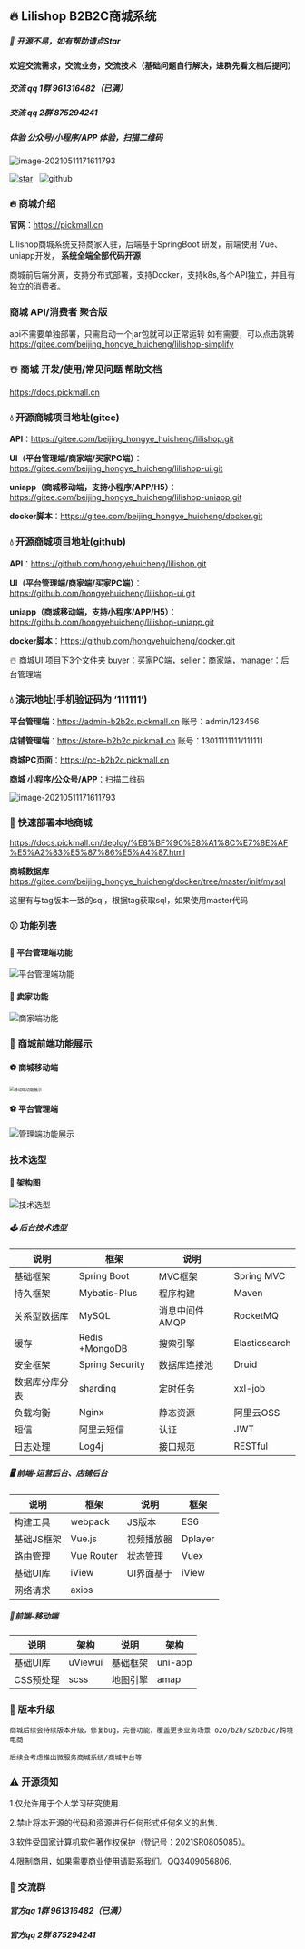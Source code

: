 ## 🔥 Lilishop B2B2C商城系统

##### 🌹  开源不易，如有帮助请点Star 



#### 欢迎交流需求，交流业务，交流技术（基础问题自行解决，进群先看文档后提问）

##### 交流 qq 1群 961316482（已满）

##### 交流 qq 2群 875294241



##### 体验 公众号/小程序/APP 体验，扫描二维码

![image-20210511171611793](https://pickmall.cn/assets/imgs/h5-qrcode.png)

[![star](https://gitee.com/beijing_hongye_huicheng/lilishop/badge/star.svg?theme=dark)](https://gitee.com/beijing_hongye_huicheng/lilishop/stargazers)
&nbsp;&nbsp;![github](https://img.shields.io/github/stars/hongyehuicheng/lilishop.svg?style=social&logo=#181717)


### 🔥 商城介绍
**官网**：https://pickmall.cn

Lilishop商城系统支持商家入驻，后端基于SpringBoot 研发，前端使用 Vue、uniapp开发， **系统全端全部代码开源**

商城前后端分离，支持分布式部署，支持Docker，支持k8s,各个API独立，并且有独立的消费者。

### 商城 API/消费者 聚合版
api不需要单独部署，只需启动一个jar包就可以正常运转 如有需要，可以点击跳转
https://gitee.com/beijing_hongye_huicheng/lilishop-simplify

### ☃️ 商城 开发/使用/常见问题 帮助文档

https://docs.pickmall.cn

### 💧 开源商城项目地址(gitee)

**API**：https://gitee.com/beijing_hongye_huicheng/lilishop.git

**UI（平台管理端/商家端/买家PC端）**： https://gitee.com/beijing_hongye_huicheng/lilishop-ui.git

**uniapp（商城移动端，支持小程序/APP/H5）**：https://gitee.com/beijing_hongye_huicheng/lilishop-uniapp.git

**docker脚本**：https://gitee.com/beijing_hongye_huicheng/docker.git

### 💧 开源商城项目地址(github)

**API**：https://github.com/hongyehuicheng/lilishop.git

**UI（平台管理端/商家端/买家PC端）**： https://github.com/hongyehuicheng/lilishop-ui.git

**uniapp（商城移动端，支持小程序/APP/H5）**：https://github.com/hongyehuicheng/lilishop-uniapp.git

**docker脚本**：https://github.com/hongyehuicheng/docker.git



☃️ 商城UI 项目下3个文件夹 buyer：买家PC端，seller：商家端，manager：后台管理端


### 💧 演示地址(手机验证码为 ‘111111’)

**平台管理端**：https://admin-b2b2c.pickmall.cn 账号：admin/123456

**店铺管理端**：https://store-b2b2c.pickmall.cn 账号：13011111111/111111

**商城PC页面**：https://pc-b2b2c.pickmall.cn

**商城 小程序/公众号/APP**：扫描二维码

![image-20210511171611793](https://pickmall.cn/assets/imgs/h5-qrcode.png)

### 🚙 快速部署本地商城
https://docs.pickmall.cn/deploy/%E8%BF%90%E8%A1%8C%E7%8E%AF%E5%A2%83%E5%87%86%E5%A4%87.html

**商城数据库** 
https://gitee.com/beijing_hongye_huicheng/docker/tree/master/init/mysql 

这里有与tag版本一致的sql，根据tag获取sql，如果使用master代码

### ⚾️ 功能列表



#### 🥎 平台管理端功能

![平台管理端功能](https://pickmall.cn/assets/imgs/other/managerList.jpg)



#### 🥎 卖家功能

![商家端功能](https://pickmall.cn/assets/imgs/other/storeList.jpg)


### 🧩 商城前端功能展示

#### ⚽️ 商城移动端

<img src="https://pickmall.cn/assets/imgs/other/app.gif" alt="移动端功能展示" style="zoom:50%;" />

#### ⚽️ 平台管理端

![管理端功能展示](https://pickmall.cn/assets/imgs/other/manager.gif)


### 技术选型

#### 🥅 架构图

![技术选型](https://lili-system.oss-cn-beijing.aliyuncs.com/docs/%E6%9E%B6%E6%9E%84.png)

##### 🕹 后台技术选型

| 说明           | 框架            | 说明           |               |
| -------------- | --------------- | -------------- | ------------- |
| 基础框架       | Spring Boot     | MVC框架        | Spring MVC    |
| 持久框架       | Mybatis-Plus    | 程序构建       | Maven         |
| 关系型数据库   | MySQL           | 消息中间件AMQP | RocketMQ      |
| 缓存           | Redis +MongoDB  | 搜索引擎       | Elasticsearch |
| 安全框架       | Spring Security | 数据库连接池   | Druid         |
| 数据库分库分表 | sharding        | 定时任务       | xxl-job       |
| 负载均衡       | Nginx           | 静态资源       | 阿里云OSS     |
| 短信           | 阿里云短信      | 认证           | JWT           |
| 日志处理       | Log4j           | 接口规范       | RESTful       |

##### 🖥 前端-运营后台、店铺后台

| 说明       | 框架       | 说明       | 框架    |
| ---------- | ---------- | ---------- | ------- |
| 构建工具   | webpack    | JS版本     | ES6     |
| 基础JS框架 | Vue.js     | 视频播放器 | Dplayer |
| 路由管理   | Vue Router | 状态管理   | Vuex    |
| 基础UI库   | iView      | UI界面基于 | iView   |
| 网络请求   | axios      |            |         |

##### 📱前端-移动端

| 说明      | 架构    | 说明     | 架构    |
| --------- | ------- | -------- | ------- |
| 基础UI库  | uViewui | 基础框架 | uni-app |
| CSS预处理 | scss    | 地图引擎 | amap    |

### 🌟 版本升级

```
商城后续会持续版本升级，修复bug，完善功能，覆盖更多业务场景 o2o/b2b/s2b2b2c/跨境电商

后续会考虑推出微服务商城系统/商城中台等
```


### ⚠️ 开源须知
1.仅允许用于个人学习研究使用.

2.禁止将本开源的代码和资源进行任何形式任何名义的出售.

3.软件受国家计算机软件著作权保护（登记号：2021SR0805085）。

4.限制商用，如果需要商业使用请联系我们。QQ3409056806.


### 🐧 交流群

##### 官方qq 1群 961316482（已满）
##### 官方qq 2群 875294241

